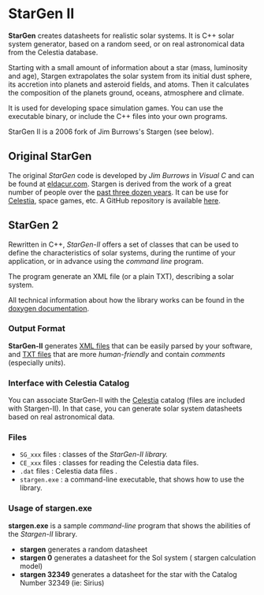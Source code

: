 # StarGen II

**StarGen** creates datasheets for realistic solar systems.
It is C++ solar system generator, based on a random seed, or on real astronomical data from the Celestia database.

Starting with a small amount of information about a star (mass, luminosity and age), Stargen extrapolates the solar system from its initial dust sphere, its accretion into planets and asteroid fields, and atoms. Then it calculates the composition of the planets ground, oceans, atmosphere and climate.

It is used for developing space simulation games. 
You can use the executable binary, or include the C++ files into your own programs.

StarGen II is a 2006 fork of Jim Burrows's Stargen (see below).


## Original StarGen

The original *StarGen* code is developed by *Jim Burrows* in *Visual C* and can be found at [eldacur.com](https://eldacur.com/~brons/NerdCorner/StarGen/StarGen.hmtl). 
Stargen is derived from the work of a great number of people over the [past three dozen years](https://github.com/zakski/accrete-starform-stargen). 
It can be use for [Celestia](https://celestia.fr), space games, etc.
A GitHub repository is available [here](https://github.com/grahamreeds/StarGen).


## StarGen 2

Rewritten in C++, *StarGen-II* offers a set of classes that can be used to define the characteristics of solar systems, during the runtime of your application, or in advance using the *command line* program.

The program generate an XML file (or a plain TXT), describing a solar system.

All technical information about how the library works can be found in the [doxygen documentation](https://sphinkie.github.io/StarGen-II/doxygen/html/index.html).

### Output Format

**StarGen-II** generates [XML files](docs/example_xml.md) that can be easily parsed by your software, and [TXT files](docs/example_txt.md) that are more *human-friendly* and contain *comments* (especially *units*).

### Interface with Celestia Catalog

You can associate StarGen-II with the [Celestia](https://celestia.fr) catalog (files are included with Stargen-II). In that case, you can generate solar system datasheets based on real astronomical data.

### Files

* `SG_xxx` files : classes of the *StarGen-II library.*
* `CE_xxx` files : classes for reading the Celestia data files.
* `.dat` files : Celestia data files .
* `stargen.exe` : a command-line executable, that shows how to use the library.

### Usage of stargen.exe

**stargen.exe** is a sample *command-line* program that shows the abilities of the *Stargen-II* library.

* **stargen**		generates a random datasheet
* **stargen 0**		generates a datasheet for the Sol system ( stargen calculation model)
* **stargen 32349**	generates a datasheet for the star with the Catalog Number 32349 (ie: Sirius)